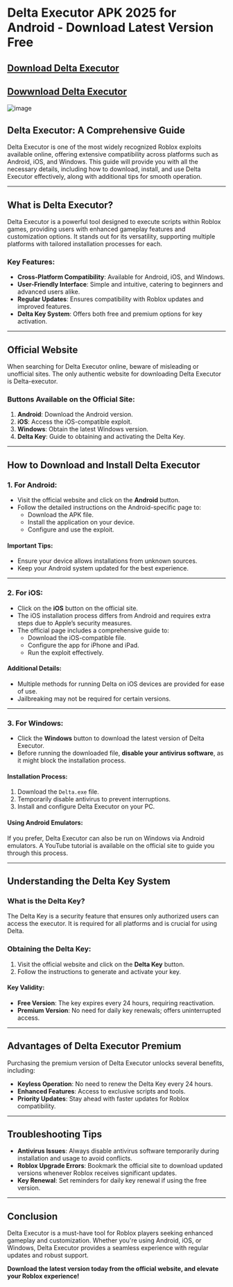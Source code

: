 # Delta Executor APK 2025 for Android - Download Latest Version Free

## [Download Delta Executor](https://modmeme.com/delta-executor/)

## [Dowwnload Delta Executor](https://apktodo.io/delta-executor/)

![image](https://github.com/user-attachments/assets/c302771d-2a03-4d48-94d4-5e12b5aad1fb)

## Delta Executor: A Comprehensive Guide

Delta Executor is one of the most widely recognized Roblox exploits available online, offering extensive compatibility across platforms such as Android, iOS, and Windows. This guide will provide you with all the necessary details, including how to download, install, and use Delta Executor effectively, along with additional tips for smooth operation.

---

## What is Delta Executor?

Delta Executor is a powerful tool designed to execute scripts within Roblox games, providing users with enhanced gameplay features and customization options. It stands out for its versatility, supporting multiple platforms with tailored installation processes for each.

### Key Features:
- **Cross-Platform Compatibility**: Available for Android, iOS, and Windows.
- **User-Friendly Interface**: Simple and intuitive, catering to beginners and advanced users alike.
- **Regular Updates**: Ensures compatibility with Roblox updates and improved features.
- **Delta Key System**: Offers both free and premium options for key activation.

---

## Official Website

When searching for Delta Executor online, beware of misleading or unofficial sites. The only authentic website for downloading Delta Executor is Delta-executor. 

### Buttons Available on the Official Site:
1. **Android**: Download the Android version.
2. **iOS**: Access the iOS-compatible exploit.
3. **Windows**: Obtain the latest Windows version.
4. **Delta Key**: Guide to obtaining and activating the Delta Key.

---

## How to Download and Install Delta Executor

### 1. **For Android**:
- Visit the official website and click on the **Android** button.
- Follow the detailed instructions on the Android-specific page to:
  - Download the APK file.
  - Install the application on your device.
  - Configure and use the exploit.

#### Important Tips:
- Ensure your device allows installations from unknown sources.
- Keep your Android system updated for the best experience.

---

### 2. **For iOS**:
- Click on the **iOS** button on the official site.
- The iOS installation process differs from Android and requires extra steps due to Apple’s security measures.
- The official page includes a comprehensive guide to:
  - Download the iOS-compatible file.
  - Configure the app for iPhone and iPad.
  - Run the exploit effectively.

#### Additional Details:
- Multiple methods for running Delta on iOS devices are provided for ease of use.
- Jailbreaking may not be required for certain versions.

---

### 3. **For Windows**:
- Click the **Windows** button to download the latest version of Delta Executor.
- Before running the downloaded file, **disable your antivirus software**, as it might block the installation process.

#### Installation Process:
1. Download the `Delta.exe` file.
2. Temporarily disable antivirus to prevent interruptions.
3. Install and configure Delta Executor on your PC.

#### Using Android Emulators:
If you prefer, Delta Executor can also be run on Windows via Android emulators. A YouTube tutorial is available on the official site to guide you through this process.

---

## Understanding the Delta Key System

### What is the Delta Key?
The Delta Key is a security feature that ensures only authorized users can access the executor. It is required for all platforms and is crucial for using Delta.

### Obtaining the Delta Key:
1. Visit the official website and click on the **Delta Key** button.
2. Follow the instructions to generate and activate your key.

#### Key Validity:
- **Free Version**: The key expires every 24 hours, requiring reactivation.
- **Premium Version**: No need for daily key renewals; offers uninterrupted access.

---

## Advantages of Delta Executor Premium

Purchasing the premium version of Delta Executor unlocks several benefits, including:
- **Keyless Operation**: No need to renew the Delta Key every 24 hours.
- **Enhanced Features**: Access to exclusive scripts and tools.
- **Priority Updates**: Stay ahead with faster updates for Roblox compatibility.

---

## Troubleshooting Tips

- **Antivirus Issues**: Always disable antivirus software temporarily during installation and usage to avoid conflicts.
- **Roblox Upgrade Errors**: Bookmark the official site to download updated versions whenever Roblox receives significant updates.
- **Key Renewal**: Set reminders for daily key renewal if using the free version.

---

## Conclusion

Delta Executor is a must-have tool for Roblox players seeking enhanced gameplay and customization. Whether you're using Android, iOS, or Windows, Delta Executor provides a seamless experience with regular updates and robust support. 

**Download the latest version today from the official website, and elevate your Roblox experience!**


